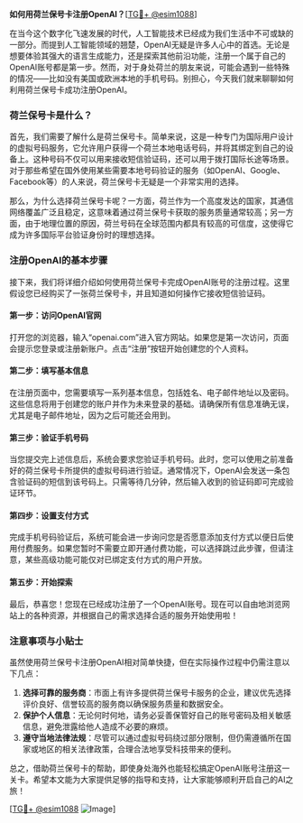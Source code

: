 **如何用荷兰保号卡注册OpenAI？**[[TG💪+ @esim1088](https://t.me/s/esim1088)]

在当今这个数字化飞速发展的时代，人工智能技术已经成为我们生活中不可或缺的一部分。而提到人工智能领域的翘楚，OpenAI无疑是许多人心中的首选。无论是想要体验其强大的语言生成能力，还是探索其他前沿功能，注册一个属于自己的OpenAI账号都是第一步。然而，对于身处荷兰的朋友来说，可能会遇到一些特殊的情况——比如没有美国或欧洲本地的手机号码。别担心，今天我们就来聊聊如何利用荷兰保号卡成功注册OpenAI。

### 荷兰保号卡是什么？

首先，我们需要了解什么是荷兰保号卡。简单来说，这是一种专门为国际用户设计的虚拟号码服务，它允许用户获得一个荷兰本地电话号码，并将其绑定到自己的设备上。这种号码不仅可以用来接收短信验证码，还可以用于拨打国际长途等场景。对于那些希望在国外使用某些需要本地号码验证的服务（如OpenAI、Google、Facebook等）的人来说，荷兰保号卡无疑是一个非常实用的选择。

那么，为什么选择荷兰保号卡呢？一方面，荷兰作为一个高度发达的国家，其通信网络覆盖广泛且稳定，这意味着通过荷兰保号卡获取的服务质量通常较高；另一方面，由于地理位置的原因，荷兰号码在全球范围内都具有较高的可信度，这使得它成为许多国际平台验证身份时的理想选择。

### 注册OpenAI的基本步骤

接下来，我们将详细介绍如何使用荷兰保号卡完成OpenAI账号的注册过程。这里假设您已经购买了一张荷兰保号卡，并且知道如何操作它接收短信验证码。

#### 第一步：访问OpenAI官网

打开您的浏览器，输入“openai.com”进入官方网站。如果您是第一次访问，页面会提示您登录或注册新账户。点击“注册”按钮开始创建您的个人资料。

#### 第二步：填写基本信息

在注册页面中，您需要填写一系列基本信息，包括姓名、电子邮件地址以及密码。这些信息将用于创建您的账户并作为未来登录的基础。请确保所有信息准确无误，尤其是电子邮件地址，因为之后可能还会用到。

#### 第三步：验证手机号码

当您提交完上述信息后，系统会要求您验证手机号码。此时，您可以使用之前准备好的荷兰保号卡所提供的虚拟号码进行验证。通常情况下，OpenAI会发送一条包含验证码的短信到该号码上。只需等待几分钟，然后输入收到的验证码即可完成验证环节。

#### 第四步：设置支付方式

完成手机号码验证后，系统可能会进一步询问您是否愿意添加支付方式以便日后使用付费服务。如果您暂时不需要立即开通付费功能，可以选择跳过此步骤，但请注意，某些高级功能可能仅对已绑定支付方式的用户开放。

#### 第五步：开始探索

最后，恭喜您！您现在已经成功注册了一个OpenAI账号。现在可以自由地浏览网站上的各种资源，并根据自己的需求选择合适的服务开始使用啦！

### 注意事项与小贴士

虽然使用荷兰保号卡注册OpenAI相对简单快捷，但在实际操作过程中仍需注意以下几点：

1. **选择可靠的服务商**：市面上有许多提供荷兰保号卡服务的企业，建议优先选择评价良好、信誉较高的服务商以确保服务质量和数据安全。
2. **保护个人信息**：无论何时何地，请务必妥善保管好自己的账号密码及相关敏感信息，避免泄露给他人造成不必要的麻烦。
3. **遵守当地法律法规**：尽管可以通过虚拟号码绕过部分限制，但仍需遵循所在国家或地区的相关法律政策，合理合法地享受科技带来的便利。

总之，借助荷兰保号卡的帮助，即使身处海外也能轻松搞定OpenAI账号注册这一关卡。希望本文能为大家提供足够的指导和支持，让大家能够顺利开启自己的AI之旅！

[[TG💪+ @esim1088](https://t.me/s/esim1088) ![Image](https://i.postimg.cc/4NQfJmqS/Snipaste-2025-05-13-00-14-12.png)]